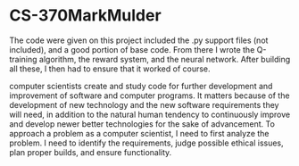 # CS-370MarkMulder
  The code were given on this project included the .py support files (not included), and a good portion of base code. From there I wrote the Q-training algorithm, the reward system, and the neural network. After building all these, I then had to ensure that it worked of course.
  
computer scientists create and study code for further development and improvement of software and computer programs. It matters because of the development of new technology and the new software requirements they will need, in addition to the natural human tendency to continuously improve and develop newer better technologies for the sake of advancement. To approach a problem as a computer scientist, I need to first analyze the problem. I need to identify the requirements, judge possible ethical issues, plan proper builds,  and ensure functionality.
  
